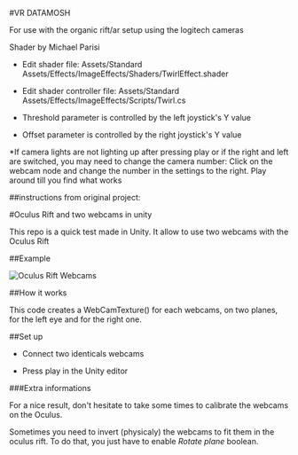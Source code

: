 #VR DATAMOSH

For use with the organic rift/ar setup using the logitech cameras

Shader by Michael Parisi

* Edit shader file: Assets/Standard Assets/Effects/ImageEffects/Shaders/TwirlEffect.shader
* Edit shader controller file: Assets/Standard Assets/Effects/ImageEffects/Scripts/Twirl.cs

* Threshold parameter is controlled by the left joystick's Y value
* Offset parameter is controlled by the right joystick's Y value

*If camera lights are not lighting up after pressing play or if the right and left are switched, you may need to change the camera number: Click on the webcam node and change the number in the settings to the right. Play around till you find what works




##instructions from original project:

#Oculus Rift and two webcams in unity

This repo is a quick test made in Unity. It allow to use two webcams with the Oculus Rift

##Example

![Oculus Rift Webcams](https://pbs.twimg.com/media/B457ojEIAAASKzu.jpg:large)

##How it works

This code creates a WebCamTexture() for each webcams, on two planes, for the left eye and for the right one. 


##Set up

* Connect two identicals webcams

* Press play in the Unity editor

###Extra informations

For a nice result, don't hesitate to take some times to calibrate the webcams on the Oculus.

Sometimes you need to invert (physicaly) the webcams to fit them in the oculus rift. To do that, you just have to enable  *Rotate plane* boolean.
